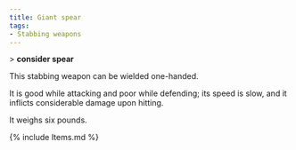 ```yaml
---
title: Giant spear
tags:
- Stabbing weapons
---
```


\> **consider spear**

This stabbing weapon can be wielded one-handed.

It is good while attacking and poor while defending; its speed is slow,
and it inflicts considerable damage upon hitting.

It weighs six pounds.

{% include Items.md %}
